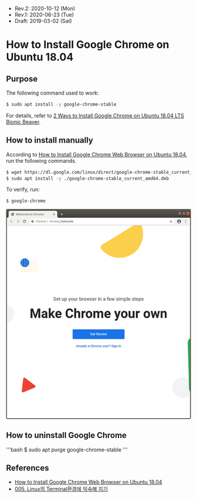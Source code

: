 * Rev.2: 2020-10-12 (Mon)
* Rev.1: 2020-06-23 (Tue)
* Draft: 2019-03-02 (Sat)

# How to Install Google Chrome on Ubuntu 18.04

## Purpose

The following command used to work:

```bash
$ sudo apt install -y google-chrome-stable
```

For details, refer to [2 Ways to Install Google Chrome on Ubuntu 18.04 LTS Bionic Beaver](https://www.linuxbabe.com/ubuntu/install-google-chrome-ubuntu-18-04-lts).

## How to install manually

According to [How to Install Google Chrome Web Browser on Ubuntu 18.04](https://linuxize.com/post/how-to-install-google-chrome-web-browser-on-ubuntu-18-04/), run the following commands.

```bash
$ wget https://dl.google.com/linux/direct/google-chrome-stable_current_amd64.deb
$ sudo apt install -y ./google-chrome-stable_current_amd64.deb
```

To verify, run:

```bash
$ google-chrome
```

<img src="images/google_chrome-initial_launch_window.png">

## How to uninstall Google Chrome

'''bash
$ sudo apt purge google-chrome-stable
'''

## References

* [How to Install Google Chrome Web Browser on Ubuntu 18.04](https://linuxize.com/post/how-to-install-google-chrome-web-browser-on-ubuntu-18-04/)
* [005. Linux의 Terminal환경에 익숙해 지기](https://m.blog.naver.com/PostView.nhn?blogId=aimldl&logNo=221478762206&referrerCode=0&searchKeyword=chrome)